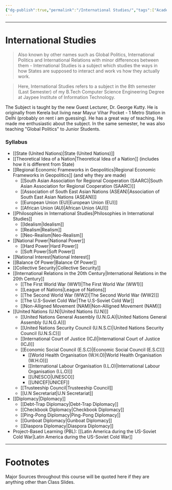 ```yaml
---
{"dg-publish":true,"permalink":"/International Studies/","tags":["Academics","politics"]}
---
```



---
# International Studies
> Also known by other names such as Global Politics, International Politics and International Relations with minor differences between them - International Studies is a subject which studies the ways in how States are supposed to interact and work vs how they actually work.

> Here, International Studies refers to a subject in the 8th semester (Last Semester) of my B.Tech Computer Science Engineering Degree at Jaypee Institute of Information Technology.

The Subject is taught by the new Guest Lecturer, Dr. George Kutty. He is originally from Kerela but living near Mayur Vihar Pocket - 1 Metro Station in Delhi (probably on rent i am guessing). He has a great way of teaching. He made me enthusiastic about the subject. In the same semester, he was also teaching "Global Politics" to Junior Students.

### Syllabus
- [[State (United Nations)\|State (United Nations)]]
- [[Theoretical Idea of a Nation\|Theoretical Idea of a Nation]] (includes how it is different from State)
- [[Regional Economic Frameworks in Geopolitics\|Regional Economic Frameworks in Geopolitics]] (and why they are made)
	- [[South Asian Association for Regional Cooperation (SAARC)\|South Asian Association for Regional Cooperation (SAARC)]]
	- [[Association of South East Asian Nations (ASEAN)\|Association of South East Asian Nations (ASEAN)]]
	- [[European Union (EU)\|European Union (EU)]]
	- [[African Union (AU)\|African Union (AU)]]
- [[Philosophies in International Studies\|Philosophies in International Studies]]
	- [[Idealism\|Idealism]]
	- [[Realism\|Realism]]
	- [[Neo-Realism\|Neo-Realism]]
- [[National Power\|National Power]]
	- [[Hard Power\|Hard Power]]
	- [[Soft Power\|Soft Power]]
- [[National Interest\|National Interest]]
- [[Balance Of Power\|Balance Of Power]]
- [[Collective Security\|Collective Security]]
- [[International Relations in the 20th Century\|International Relations in the 20th Century]]
	- [[The First World War (WW1)\|The First World War (WW1)]]
	- [[League of Nations\|League of Nations]]
	- [[The Second World War (WW2)\|The Second World War (WW2)]]
	- [[The U.S-Soviet Cold War\|The U.S-Soviet Cold War]]
	- [[Non-Alligned Movement (NAM)\|Non-Alligned Movement (NAM)]]
- [[United Nations (U.N)\|United Nations (U.N)]]
	- [[United Nations General Assembly (U.N.G.A)\|United Nations General Assembly (U.N.G.A)]]
	- [[United Nations Security Council (U.N.S.C)\|United Nations Security Council (U.N.S.C)]]
	- [[International Court of Justice (ICJ)\|International Court of Justice (ICJ)]]
	- [[Economic Social Council (E.S.C)\|Economic Social Council (E.S.C)]]
		- [[World Health Organisation (W.H.O)\|World Health Organisation (W.H.O)]]
		- [[International Labour Organisation (I.L.O)\|International Labour Organisation (I.L.O)]]
		- [[UNESCO\|UNESCO]]
		- [[UNICEF\|UNICEF]]
	- [[Trusteeship Council\|Trusteeship Council]]
	- [[U.N Secretariat\|U.N Secretariat]]
- [[Diplomacy\|Diplomacy]]
	- [[Debt-Trap Diplomacy\|Debt-Trap Diplomacy]]
	- [[Checkbook Diplomacy\|Checkbook Diplomacy]]
	- [[Ping-Pong Diplomacy\|Ping-Pong Diplomacy]]
	- [[Gunboat Diplomacy\|Gunboat Diplomacy]]
	- [[Diaspora Diplomacy\|Diaspora Diplomacy]]
- Project-Based Learning (PBL): [[Latin America during the US-Soviet Cold War\|Latin America during the US-Soviet Cold War]]


---
# Footnotes
Major Sources throughout this course will be quoted here if they are anything other than Class Slides.